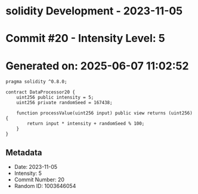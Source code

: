 ﻿# solidity Development - 2023-11-05
# Commit #20 - Intensity Level: 5
# Generated on: 2025-06-07 11:02:52
```solidity
pragma solidity ^0.8.0;

contract DataProcessor20 {
    uint256 public intensity = 5;
    uint256 private randomSeed = 167438;

    function processValue(uint256 input) public view returns (uint256) {
        return input * intensity + randomSeed % 100;
    }
}
```
## Metadata
- Date: 2023-11-05
- Intensity: 5
- Commit Number: 20
- Random ID: 1003646054
